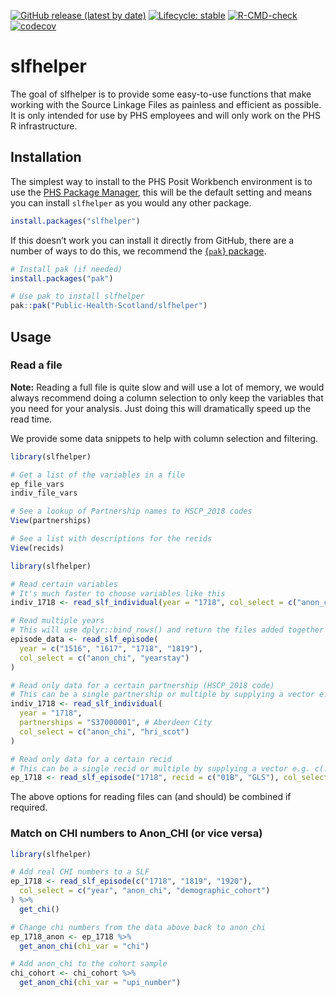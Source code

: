 
<!-- README.md is generated from README.Rmd. Please edit that file -->
<!-- badges: start -->

[![GitHub release (latest by
date)](https://img.shields.io/github/v/release/Public-Health-Scotland/slfhelper)](https://github.com/Public-Health-Scotland/slfhelper/releases/latest)
[![Lifecycle:
stable](https://img.shields.io/badge/lifecycle-stable-brightgreen.svg)](https://lifecycle.r-lib.org/articles/stages.html#stable)
[![R-CMD-check](https://github.com/Public-Health-Scotland/slfhelper/actions/workflows/R-CMD-check.yaml/badge.svg)](https://github.com/Public-Health-Scotland/slfhelper/actions/workflows/R-CMD-check.yaml)
[![codecov](https://codecov.io/gh/Public-Health-Scotland/slfhelper/branch/production/graph/badge.svg?token=ev2n04MPNG)](https://codecov.io/gh/Public-Health-Scotland/slfhelper)
<!-- badges: end -->

# slfhelper

The goal of slfhelper is to provide some easy-to-use functions that make
working with the Source Linkage Files as painless and efficient as
possible. It is only intended for use by PHS employees and will only
work on the PHS R infrastructure.

## Installation

The simplest way to install to the PHS Posit Workbench environment is to
use the [PHS Package
Manager](https://ppm.publichealthscotland.org/client/#/repos/3/packages/slfhelper),
this will be the default setting and means you can install `slfhelper`
as you would any other package.

``` r
install.packages("slfhelper")
```

If this doesn’t work you can install it directly from GitHub, there are
a number of ways to do this, we recommend the [{`pak`}
package](https://pak.r-lib.org/).

``` r
# Install pak (if needed)
install.packages("pak")

# Use pak to install slfhelper
pak::pak("Public-Health-Scotland/slfhelper")
```

## Usage

### Read a file

**Note:** Reading a full file is quite slow and will use a lot of
memory, we would always recommend doing a column selection to only keep
the variables that you need for your analysis. Just doing this will
dramatically speed up the read time.

We provide some data snippets to help with column selection and
filtering.

``` r
library(slfhelper)

# Get a list of the variables in a file
ep_file_vars
indiv_file_vars

# See a lookup of Partnership names to HSCP_2018 codes
View(partnerships)

# See a list with descriptions for the recids
View(recids)
```

``` r
library(slfhelper)

# Read certain variables
# It's much faster to choose variables like this
indiv_1718 <- read_slf_individual(year = "1718", col_select = c("anon_chi", "hri_scot"))

# Read multiple years
# This will use dplyr::bind_rows() and return the files added together as a single tibble
episode_data <- read_slf_episode(
  year = c("1516", "1617", "1718", "1819"),
  col_select = c("anon_chi", "yearstay")
)

# Read only data for a certain partnership (HSCP_2018 code)
# This can be a single partnership or multiple by supplying a vector e.g. c(...)
indiv_1718 <- read_slf_individual(
  year = "1718",
  partnerships = "S37000001", # Aberdeen City
  col_select = c("anon_chi", "hri_scot")
)

# Read only data for a certain recid
# This can be a single recid or multiple by supplying a vector e.g. c(...)
ep_1718 <- read_slf_episode("1718", recid = c("01B", "GLS"), col_select = c("anon_chi", "yearstay"))
```

The above options for reading files can (and should) be combined if
required.

### Match on CHI numbers to Anon_CHI (or vice versa)

``` r
library(slfhelper)

# Add real CHI numbers to a SLF
ep_1718 <- read_slf_episode(c("1718", "1819", "1920"),
  col_select = c("year", "anon_chi", "demographic_cohort")
) %>%
  get_chi()

# Change chi numbers from the data above back to anon_chi
ep_1718_anon <- ep_1718 %>%
  get_anon_chi(chi_var = "chi")

# Add anon_chi to the cohort sample
chi_cohort <- chi_cohort %>%
  get_anon_chi(chi_var = "upi_number")
```

